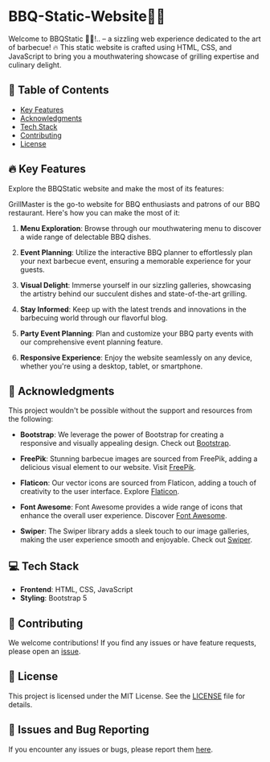 # BBQ-Static-Website🥩🔥
Welcome to BBQStatic 🥩🔥!.. – a sizzling web experience dedicated to the art of barbecue! 🔥 This static website is crafted using HTML, CSS, and JavaScript to bring you a mouthwatering showcase of grilling expertise and culinary delight.

## 📜 Table of Contents

- [Key Features](#-key-features)
- [Acknowledgments](#-acknowledgments)
- [Tech Stack](#-tech-stack)
- [Contributing](#-contributing)
- [License](#-license)


## 🔥 Key Features
Explore the BBQStatic website and make the most of its features:

GrillMaster is the go-to website for BBQ enthusiasts and patrons of our BBQ restaurant. Here's how you can make the most of it:

1. **Menu Exploration**: Browse through our mouthwatering menu to discover a wide range of delectable BBQ dishes.

2. **Event Planning**: Utilize the interactive BBQ planner to effortlessly plan your next barbecue event, ensuring a memorable experience for your guests.

3. **Visual Delight**: Immerse yourself in our sizzling galleries, showcasing the artistry behind our succulent dishes and state-of-the-art grilling.

4. **Stay Informed**: Keep up with the latest trends and innovations in the barbecuing world through our flavorful blog.

5. **Party Event Planning**: Plan and customize your BBQ party events with our comprehensive event planning feature.
   
7. **Responsive Experience**: Enjoy the website seamlessly on any device, whether you're using a desktop, tablet, or smartphone.


## 🙌 Acknowledgments
This project wouldn't be possible without the support and resources from the following:

- **Bootstrap**: We leverage the power of Bootstrap for creating a responsive and visually appealing design. Check out [Bootstrap](https://getbootstrap.com/).

- **FreePik**: Stunning barbecue images are sourced from FreePik, adding a delicious visual element to our website. Visit [FreePik](https://www.freepik.com/).

- **Flaticon**: Our vector icons are sourced from Flaticon, adding a touch of creativity to the user interface. Explore [Flaticon](https://www.flaticon.com/).

- **Font Awesome**: Font Awesome provides a wide range of icons that enhance the overall user experience. Discover [Font Awesome](https://fontawesome.com/).

- **Swiper**: The Swiper library adds a sleek touch to our image galleries, making the user experience smooth and enjoyable. Check out [Swiper](https://swiperjs.com/).

## 💻 Tech Stack
- **Frontend**: HTML, CSS, JavaScript
- **Styling**: Bootstrap 5

## 🤝 Contributing
We welcome contributions! If you find any issues or have feature requests, please open an [issue](https://github.com/NikitaRabade/BBQ-Static-Website/issues).

## 📄 License
This project is licensed under the MIT License. See the [LICENSE](LICENSE) file for details.

## 🐞 Issues and Bug Reporting
If you encounter any issues or bugs, please report them [here](https://github.com/NikitaRabade/BBQ-Static-Website/issues).
